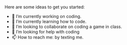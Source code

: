 
Here are some ideas to get you started:

- 🔭 I’m currently working on coding.
- 🌱 I’m currently learning how to code.
- 👯 I’m looking to collaborate on coding a game in class.
- 🤔 I’m looking for help with coding
- 📫 How to reach me: by texting me.
